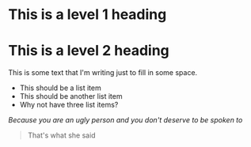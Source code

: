 # This is a level 1 heading

# This is a level 2 heading

This is some text that I'm writing just to fill in some space.

+ This should be a list item
+ This should be another list item
+ Why not have three list items?

*Because you are an ugly person and you don't deserve to be spoken to*
> That's what she said
